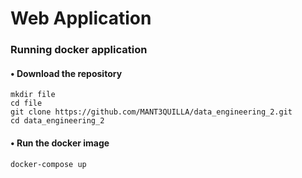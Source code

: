 # Web Application

### Running docker application

#### • Download the repository

	mkdir file
	cd file
	git clone https://github.com/MANT3QUILLA/data_engineering_2.git
	cd data_engineering_2
	
#### • Run the docker image

	docker-compose up
	
	